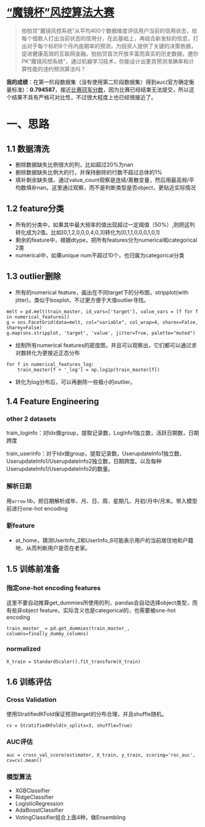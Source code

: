 # [“魔镜杯”风控算法大赛](https://www.kesci.com/apps/home/#!/competition/56cd5f02b89b5bd026cb39c9/content/0)

> 拍拍贷“魔镜风控系统”从平均400个数据维度评估用户当前的信用状态，给每个借款人打出当前状态的信用分，在此基础上，再结合新发标的信息，打出对于每个标的6个月内逾期率的预测，为投资人提供了关键的决策依据，促进健康高效的互联网金融。拍拍贷首次开放丰富而真实的历史数据，邀你PK“魔镜风控系统”，通过机器学习技术，你能设计出更具预测准确率和计算性能的违约预测算法吗？

**我的成绩**：在第一阶段数据集（没有使用第二阶段数据集）得到auc(官方确定衡量标准)：**0.794587**，接近[比赛冠军分数](https://www.kesci.com/apps/home/#!/competition/56cd5f02b89b5bd026cb39c9/leaderboard/1)，因为比赛已经结束无法提交，所以这个结果不具有严格可对比性，不过很大程度上也已经很接近了。

# 一、思路

## 1.1 数据清洗

- 删除数据缺失比例很大的列，比如超过20%为nan
- 删除数据缺失比例大的行，并保持删除的行数不超过总体的1%
- 填补剩余缺失值，通过value_count观察是连续/离散变量，然后用最高频/平均数填补nan。这里通过观察，而不是判断类型是否object，更贴近实际情况

## 1.2 feature分类

- 所有的分类中，如果其中最大频率的值出现超过一定阈值（50%）,则把这列转化成为2值。比如[0,1,2,0,0,0,4,0,3]转化为[0,1,1,0,0,0,1,0,1]
- 剩余的feature中，根据dtype，把所有features分为numerical和categorical 2类
- numerical中，如果unique num不超过10个，也归属为categorical分类

## 1.3 outlier删除

- 所有的numerical feature，画出在不同target下的分布图，stripplot(with jitter)，类似于boxplot，不过更方便于大值outlier寻找。

```
melt = pd.melt(train_master, id_vars=['target'], value_vars = [f for f in numerical_features])
g = sns.FacetGrid(data=melt, col="variable", col_wrap=4, sharex=False, sharey=False)
g.map(sns.stripplot, 'target', 'value', jitter=True, palette="muted")
```

- 绘制所有numerical features的密度图，并且可以观察出，它们都可以通过求对数转化为更接近正态分布

```
for f in numerical_features_log:
    train_master[f + '_log'] = np.log1p(train_master[f])
```

- 转化为log分布后，可以再删除一些极小的outlier。

## 1.4 Feature Engineering

### other 2 datasets

train_loginfo：对Idx做group，提取记录数，LogInfo1独立数，活跃日期数，日期跨度

train_userinfo：对于Idx做group，提取记录数，UserupdateInfo1独立数、UserupdateInfo1/UserupdateInfo2独立数，日期跨度。以及每种UserupdateInfo1/UserupdateInfo2的数量。

### 解析日期

用`arrow` lib，把日期解析成年、月、日、周、星期几、月初/月中/月末。带入模型前进行one-hot encoding

### 新feature

- at_home，猜测UserInfo_2和UserInfo_8可能表示用户的当前居住地和户籍地，从而判断用户是否在老家。

## 1.5 训练前准备

### 指定one-hot encoding features

这里不要自动推算get_dummies所使用的列，pandas会自动选择object类型，而有些非object feature，实际含义也是categorical的，也需要被one-hot encoding

```
train_master_ = pd.get_dummies(train_master_, columns=finally_dummy_columns)
```

### normalized

```
X_train = StandardScaler().fit_transform(X_train)
```

## 1.6 训练评估

### Cross Validation

使用StratifiedKFold保证预测target的分布合理，并且shuffle随机。

```
cv = StratifiedKFold(n_splits=3, shuffle=True)
```

### AUC评估

```
auc = cross_val_score(estimator, X_train, y_train, scoring='roc_auc', cv=cv).mean()
```

### 模型算法

- XGBClassifier
- RidgeClassifier
- LogisticRegression
- AdaBoostClassifier
- VotingClassifier组合上面4种，做Ensembling
